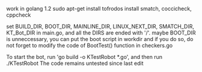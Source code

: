 work in golang 1.2
sudo apt-get install tofrodos
install smatch, coccicheck, cppcheck 

set BUILD_DIR, BOOT_DIR, MAINLINE_DIR, LINUX_NEXT_DIR, SMATCH_DIR, KT_Bot_DIR in main.go,
and all the DIRS are ended with '/'.
maybe BOOT_DIR is unneccessary, you can put the boot script in workdir
and if you do so, do not forget to modify the code of BootTest() function in checkers.go

To start the bot, run 'go build -o KTestRobot *.go', and then run ./KTestRobot
The code remains untested since last edit